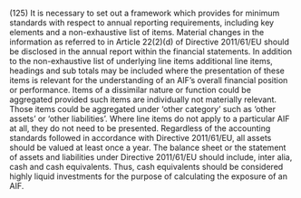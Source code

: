 (125) It is necessary to set out a framework which provides for minimum standards with respect to annual reporting requirements, including key elements and a non-exhaustive list of items. Material changes in the information as referred to in Article 22(2)(d) of Directive 2011/61/EU should be disclosed in the annual report within the financial statements. In addition to the non-exhaustive list of underlying line items additional line items, headings and sub totals may be included where the presentation of these items is relevant for the understanding of an AIF’s overall financial position or performance. Items of a dissimilar nature or function could be aggregated provided such items are individually not materially relevant. Those items could be aggregated under ‘other category’ such as ‘other assets’ or ‘other liabilities’. Where line items do not apply to a particular AIF at all, they do not need to be presented. Regardless of the accounting standards followed in accordance with Directive 2011/61/EU, all assets should be valued at least once a year. The balance sheet or the statement of assets and liabilities under Directive 2011/61/EU should include, inter alia, cash and cash equivalents. Thus, cash equivalents should be considered highly liquid investments for the purpose of calculating the exposure of an AIF.